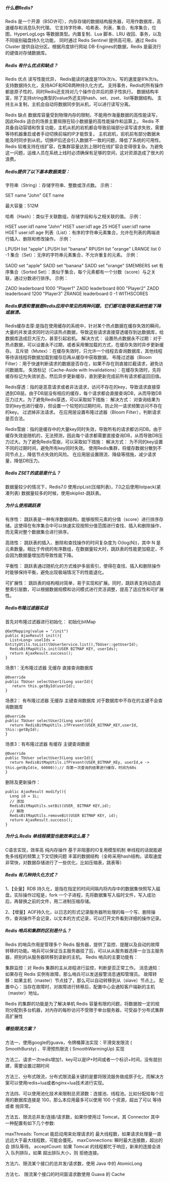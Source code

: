 ##### 什么是Redis?
Redis 是一个开源（BSD许可），内存存储的数据结构服务器，可用作数据库，高速缓存和消息队列代理。
它支持字符串、哈希表、列表、集合、有序集合，位图，HyperLogLogs 等数据类型。内置复制、Lua 脚本、LRU 收回、事务，以及不同级别磁盘持久化功能，
同时通过 Redis Sentinel 提供高可用，通过 Redis Cluster 提供自动分区。根据月度排行网站 DB-Engines的数据，Redis 是最流行的键值对存储数据库。

##### Redis 有什么优点和缺点？ 

Redis 优点
读写性能优异， Redis能读的速度是110k次/s，写的速度是81k次/s。
支持数据持久化，支持AOF和RDB两种持久化方式。
支持事务，Redis的所有操作都是原子性的，同时Redis还支持对几个操作合并后的原子性执行。
数据结构丰富，除了支持string类型的value外还支持hash、set、zset、list等数据结构。
支持主从复制，主机会自动将数据同步到从机，可以进行读写分离。

Redis 缺点
数据库容量受到物理内存的限制，不能用作海量数据的高性能读写，因此Redis 适合的场景主要局限在较小数据量的高性能操作和运算上。
Redis 不具备自动容错和恢复功能，主机从机的宕机都会导致前端部分读写请求失败，需要等待机器重启或者手动切换前端的IP才能恢复。
主机宕机，宕机前有部分数据未能及时同步到从机，切换IP后还会引入数据不一致的问题，降低了系统的可用性。
Redis 较难支持在线扩容，在集群容量达到上限时在线扩容会变得很复杂。为避免这一问题，运维人员在系统上线时必须确保有足够的空间，这对资源造成了很大的浪费。


##### Redis提供了以下基本数据类型：

字符串（String）：存储字符串、整数或浮点数。
示例：

SET name "John"
GET name

最大容量：512M

哈希（Hash）：类似于关联数组，存储字段和与之相关联的值。
示例：

HSET user:id1 name "John"
HSET user:id1 age 25
HGET user:id1 name
HGET user:id1 age
列表（List）：有序的字符串元素集合，允许在列表的两端进行插入、删除和修改操作。
示例：

LPUSH list "apple"
LPUSH list "banana"
RPUSH list "orange"
LRANGE list 0 -1
集合（Set）：无序的字符串元素集合，不允许重复的元素。
示例：

SADD set "apple"
SADD set "banana"
SADD set "orange"
SMEMBERS set
有序集合（Sorted Set）：类似于集合，每个元素都有一个分数（score）与之关联，通过分数进行排序。
示例：

ZADD leaderboard 1000 "Player1"
ZADD leaderboard 800 "Player2"
ZADD leaderboard 1200 "Player3"
ZRANGE leaderboard 0 -1 WITHSCORES


##### Redis穿透和雪崩是Redis应用中常见的两种问题，它们都可能导致系统性能下降或崩溃。

Redis缓存击穿:是指在使用缓存的系统中，针对某个热点数据在缓存失效的瞬间，大量的并发请求同时访问该热点数据，导致这些请求直接穿透缓存到达数据库，给数据库造成巨大压力，甚至引起宕机。
解决方式：
设置热点数据永不过期：对于热点数据，可以设置永不过期，或者采用懒加载的方式，在缓存失效时异步更新缓存。
互斥锁（Mutex）：在缓存失效时，只允许一个线程去查询数据库，其他线程等待该线程将数据加载到缓存后再从缓存中获取数据。
布隆过滤器（Bloom Filter）：用于快速判断请求的数据是否存在，如果不存在则直接拦截请求，避免访问数据库。
失效标记（Cache-Aside with Invalidations）：在缓存失效时，先将缓存标记为失效状态，然后异步更新缓存，直到更新完成前所有请求都返回旧值。


Redis穿透：指的是恶意请求或者非法请求，访问不存在的key，导致请求直接穿透到DB层。由于DB层没有相应的缓存，每个请求都会直接查询DB，从而导致DB压力过大。为了避免Redis穿透，可以采取如下措施：
解决方式：
对查询结果为空的key也进行缓存，但设置一个较短的过期时间，防止同一请求频繁访问不存在的key。
过滤掉非法请求。
在应用层设置布隆过滤器（Bloom Filter），判断请求是否合法。

Redis雪崩：指的是缓存中的大量key同时失效，导致所有的请求都访问DB。由于缓存失效是随机的，无法预测，因此每个请求都需要直接查询DB，从而导致DB压力过大。为了避免Redis雪崩，可以采取如下措施：
解决方式：
为不同的key设置不同的过期时间，避免所有key同时失效。
使用Redis集群，将缓存数据分散到不同节点上，降低节点失效的风险。
在应用层设置限流、降级等措施，减少请求量，降低DB压力。

##### Redis ZSET的底层是什么？

数据量较少的情况下，Redis7.0 使用zipList(压缩列表)，7.0之后使用listpack(紧凑列表) 数据量较多的时候，使用skiplist-跳跃表。

##### 为什么使用跳跃表

有序性： 跳跃表是一种有序数据结构，能够按照元素的分值（score）进行排序存储。这使得在有序集合中可以快速实现按照分值范围进行查找、插入和删除操作，而无需对整个数据集合进行排序。

高效性： 跳跃表的插入、删除和查找操作的时间复杂度为 O(log(N))，其中 N 是元素数量。相比于传统的有序数组，在数据量较大时，跳跃表的性能更加稳定，不会因为数据量增加而导致性能下降。

平衡性： 跳跃表通过随机化的方式维护多层索引，使得在查找、插入和删除操作时能够保持平衡，避免出现极端情况下的性能退化。

可扩展性： 跳跃表的结构相对简单，易于实现和扩展。同时，跳跃表支持动态调整索引层数，可以根据数据规模和访问模式进行灵活调整，提高了适应性和可扩展性。

##### Redis布隆过滤器实战

首先对布隆过滤器进行初始化：
初始化bitMap
```
@GetMapping(value = "/init")
public AjaxResult init(){
  List<Long> uselIds = EntityUtils.toList(tbUserService.list(),TbUser::getUserId);
  RedisBitMapUtils.init(USER BITMAP KEY, userIds);
  return AjaxResult.success();
}
```

场景1：无布隆过滤器 无缓存 直接查询数据库
```
@0verride
public TbUser selectUser1(Long userId){
   return this.getById(userId);
}
```

场景2： 有布隆过滤器 无缓存 主键查询数据库 对于数据库中不存在的主键不会查询数据库
```
@0verride
public TbUser selectUser2(Long userId){
  return RedisBitMapUtils.ifPresent(USER_BITMAP_KEY,userId, this::getById);
}
```

场景3：有布隆过滤器 有缓存 主键查询数据
```
@0verride
public TbUser selectUser3(Long userId){
  return RedisBitMapUtils.ifPresent(USER_BITMAP_KEy, userId,e -> this.getById(e, 60000));// 将第一次查询的结果进行缓存，时间为60s
}
```

删除及更新操作：
```
public AjaxResult modify(){
  Long id = 1L;
  // 添加
  RedisBitMapUtils.setBit(USER_ BITMAP KEY,id);
  // 移除
  RedisBitMapUtils.removeBit(USER BITMAP KEY, id);
  return AjaxResult.success();
}
```

##### 为什么 Redis 单线程模型也能效率这么高？
C语言实现，效率高
纯内存操作
基于非阻塞的IO复用模型机制
单线程的话就能避免多线程的频繁上下文切换问题
丰富的数据结构（全称采用hash结构，读取速度非常快，对数据存储进行了一些优化，比如压缩表，跳表等）

##### Redis 有几种持久化方式？ 
1、【全量】RDB 持久化，是指在指定的时间间隔内将内存中的数据集快照写入磁盘。实际操作过程是，fork 一个子进程，先将数据集写入临时文件，写入成功后，再替换之前的文件，用二进制压缩存储。

2、【增量】AOF持久化，以日志的形式记录服务器所处理的每一个写、删除操作，查询操作不会记录，以文本的方式记录，可以打开文件看到详细的操作记录。


##### Redis 哨兵和集群的区别是什么？ 

Redis 的哨兵作用是管理多个 Redis 服务器，提供了监控、提醒以及自动的故障转移的功能。哨兵可以保证当主服务器挂了后，可以从从服务器选择一台当主服务器，把别的从服务器转移到读新的主机。
Redis 哨兵的主要功能有：

集群监控：对 Redis 集群的主从进程进行监控，判断是否正常工作。
消息通知：如果存在 Redis 实例有故障，那么哨兵可以发送报警消息通知管理员。
故障转移：如果主机（master）节点挂了，那么可以自动转移到从（slave）节点上。
配置中心：当存在故障时，对故障进行转移后，配置中心会通知客户端新的主机（master）地址。

Redis 的集群的功能是为了解决单机 Redis 容量有限的问题，将数据按一定的规则分配到多台机器，对内存的每秒访问不受限于单台服务器，可受益于分布式集群高扩展性

##### 哪些限流方案？

方法一、使用google的guava，令牌桶算法实现：平滑突发限流 ( SmoothBursty) 、平滑预热限流 ( SmoothWarmingUp) 实现

方法二、请求一次redis增加1，key可以是IP+时间或者一个标识+时间，没有就创建，需要设置过期时间

方法三、分布式限流，分布式限流最关键的是要将限流服务做成原子化，而解决方案可以使用redis+lua或者nginx+lua技术进行实现。

方法四、可以使用池化技术来限制总资源数：连接池、线程池。比如分配给每个应用的数据库连接是 100，那么本应用最多可以使用 100 个资源，超出了可以 等待 或者 抛异常。

方法五、限流总并发/连接/请求数，如果你使用过 Tomcat，其 Connector 其中一种配置有如下几个参数:

maxThreads: Tomcat 能启动用来处理请求的 最大线程数，如果请求处理量一直远远大于最大线程数，可能会僵死。
maxConnections: 瞬时最大连接数，超出的会 排队等待。
acceptCount: 如果 Tomcat 的线程都忙于响应，新来的连接会进入 队列排队，如果 超出排队大小，则 拒绝连接。

方法六、限流某个接口的总并发/请求数，使用 Java 中的 AtomicLong

方法七、 限流某个接口的时间窗请求数使用 Guava 的 Cache





